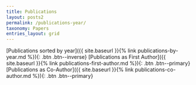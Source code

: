 ```yaml
---
title: Publications
layout: posts2
permalink: /publications-year/
taxonomy: Papers
entries_layout: grid
---
```



[Publications sorted by year]({{ site.baseurl }}{% link publications-by-year.md %}){: .btn .btn--inverse} [Publications as First Author]({{ site.baseurl }}{% link publications-first-author.md %}){: .btn .btn--primary} [Publications as Co-Author]({{ site.baseurl }}{% link publications-co-author.md %}){: .btn .btn--primary}
